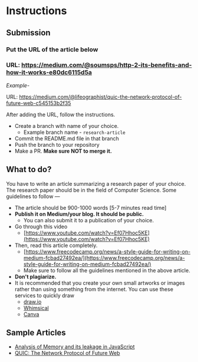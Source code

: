 # Instructions

## **Submission**

### Put the URL of the article below

### URL: https://medium.com/@soumsps/http-2-its-benefits-and-how-it-works-e80dc6115d5a

_Example-_

URL: https://medium.com/@lifeographist/quic-the-network-protocol-of-future-web-c545153b2f35

After adding the URL, follow the instructions.

- Create a branch with name of your choice.
  - Example branch name - `research-article`
- Commit the README.md file in that branch
- Push the branch to your repository
- Make a PR. **Make sure NOT to merge it.**

## **What to do?**

You have to write an article summarizing a research paper of your choice. The research paper should be in the field of Computer Science. Some guidelines to follow —

- The article should be 900-1000 words [5-7 minutes read time]
- **Publish it on Medium/your blog. It should be public.**
  - You can also submit it to a publication of your choice.
- Go through this video
  - [https://www.youtube.com/watch?v=Ef07Hhoc5KE](https://www.youtube.com/watch?v=Ef07Hhoc5KE)
- Then, read this article completely.
  - [https://www.freecodecamp.org/news/a-style-guide-for-writing-on-medium-fcbad27492ea/](https://www.freecodecamp.org/news/a-style-guide-for-writing-on-medium-fcbad27492ea/)
  - Make sure to follow all the guidelines mentioned in the above article.
- **Don't plagiarize.**
- It is recommended that you create your own small artworks or images rather than using something from the internet. You can use these services to quickly draw
  - [draw.io](http://draw.io)
  - [Whimsical](https://whimsical.com/)
  - [Canva](https://www.canva.com/)

## Sample Articles

- [Analysis of Memory and its leakage in JavaScript](https://medium.com/@vineetvk01/analysis-of-memory-and-its-leakage-in-javascript-7a65d5dd03b7)
- [QUIC: The Network Protocol of Future Web](https://medium.com/@lifeographist/quic-the-network-protocol-of-future-web-c545153b2f35)
